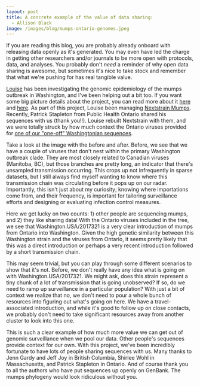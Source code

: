 ```yaml
---
layout: post
title: A concrete example of the value of data sharing:
  - Allison Black
image: /images/blog/mumps-ontario-genomes.jpeg
---
```


If you are reading this blog, you are probably already onboard with releasing data openly as it's generated. You may even have led the charge in getting other researchers and/or journals to be more open with protocols, data, and analyses. You probably don't _need_ a reminder of why open data sharing is awesome, but sometimes it's nice to take stock and remember that what we're pushing for has real tangible value.

[Louise](https://bedford.io/team/louise-moncla/) has been investigating the genomic epidemiology of the mumps outbreak in Washington, and I've been helping out a bit too. If you want some big picture details about the project, you can read more about it [here](https://bedford.io/blog/mumps-in-washington-state/) and [here](https://bedford.io/blog/mumps-update/). As part of this project, Louise been managing [Nextstrain Mumps](https://nextstrain.org/mumps/na). Recently, Patrick Stapleton from Public Health Ontario shared his sequences with us (thank you!!). Louise rebuilt Nextstrain with them, and we were totally struck by how much context the Ontario viruses provided for [one of our "one-off" Washingtonian sequences](https://nextstrain.org/mumps/na?s=Washington.USA/2017321/17.17/3/G).

Take a look at the image with the before and after. Before, we see that we have a couple of viruses that don't nest within the primary Washington outbreak clade. They are most closely related to Canadian viruses (Manitoba, BC), but those branches are pretty long, an indicator that there's unsampled transmission occurring. This crops up not infrequently in sparse datasets, but I still always find myself wanting to know where this transmission chain was circulating before it pops up on our radar. Importantly, this isn't just about my curiosity; knowing where importations come from, and their frequency, is important for tailoring surveillance efforts and designing or evaluating infection control measures.

Here we get lucky on two counts: 1) other people are sequencing mumps, and 2) they like sharing data! With the Ontario viruses included in the tree, we see that Washington.USA/2017321 is a very clear introduction of mumps from Ontario into Washington. Given the high genetic similarity between this Washington strain and the viruses from Ontario, it seems pretty likely that this was a direct introduction or perhaps a very recent introduction followed by a short transmission chain.

This may seem trivial, but you can play through some different scenarios to show that it's not. Before, we don't really have any idea what is going on with Washington.USA/2017321. We might ask, does this strain represent a tiny chunk of a lot of transmission that is going unobserved? If so, do we need to ramp up surveillance in a particular population? With just a bit of context we realize that no, we don't need to pour a whole bunch of resources into figuring out what's going on here. We have a travel-associated introduction, and while it's good to follow up on close contacts, we probably don't need to take significant resources away from another cluster to look into this one.

This is such a clear example of how much more value we can get out of genomic surveillance when we pool our data. Other people's sequences provide context for our own. With this project, we've been incredibly fortunate to have lots of people sharing sequences with us. Many thanks to Jenn Gardy and Jeff Joy in British Columbia, Shirlee Wohl in Massachusetts, and Patrick Stapleton in Ontario. And of course thank you to all the authors who have put sequences up openly on GenBank. The mumps phylogeny would look ridiculous without you.
